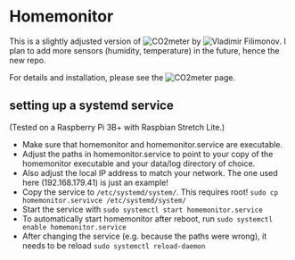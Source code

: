 # Homemonitor

This is a slightly adjusted version of ![CO2meter](https://github.com/vfilimonov/co2meter) by ![Vladimir Filimonov](https://github.com/vfilimonov). I plan to add more sensors (humidity, temperature) in the future, hence the new repo.

For details and installation, please see the ![CO2meter](https://github.com/vfilimonov/co2meter) page.


## setting up a systemd service

(Tested on a Raspberry Pi 3B+ with Raspbian Stretch Lite.)

- Make sure that homemonitor and homemonitor.service are executable.
- Adjust the paths in homemonitor.service to point to your copy of the homemonitor executable and your data/log directory of choice.
- Also adjust the local IP address to match your network. The one used here (192.168.179.41) is just an example!
- Copy the service to `/etc/systemd/system/`. This requires root!
  `sudo cp homemonitor.servivce /etc/systemd/system/`
- Start the service with `sudo systemctl start homemonitor.service`
- To automatically start homemonitor after reboot, run `sudo systemctl enable homemonitor.service`
- After changing the service (e.g. because the paths were wrong), it needs to be reload `sudo systemctl reload-daemon`
